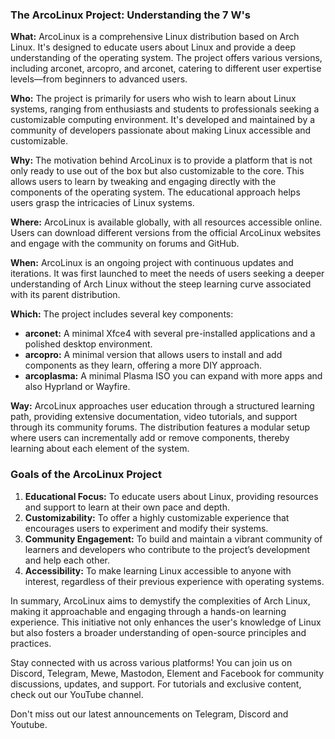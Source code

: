### The ArcoLinux Project: Understanding the 7 W's

**What:**
ArcoLinux is a comprehensive Linux distribution based on Arch Linux. It's designed to educate users about Linux and provide a deep understanding of the operating system. The project offers various versions, including arconet, arcopro, and arconet, catering to different user expertise levels—from beginners to advanced users.

**Who:**
The project is primarily for users who wish to learn about Linux systems, ranging from enthusiasts and students to professionals seeking a customizable computing environment. It's developed and maintained by a community of developers passionate about making Linux accessible and customizable.

**Why:**
The motivation behind ArcoLinux is to provide a platform that is not only ready to use out of the box but also customizable to the core. This allows users to learn by tweaking and engaging directly with the components of the operating system. The educational approach helps users grasp the intricacies of Linux systems.

**Where:**
ArcoLinux is available globally, with all resources accessible online. Users can download different versions from the official ArcoLinux websites and engage with the community on forums and GitHub.

**When:**
ArcoLinux is an ongoing project with continuous updates and iterations. It was first launched to meet the needs of users seeking a deeper understanding of Arch Linux without the steep learning curve associated with its parent distribution.

**Which:**
The project includes several key components:
- **arconet:** A minimal Xfce4 with several pre-installed applications and a polished desktop environment.
- **arcopro:** A minimal version that allows users to install and add components as they learn, offering a more DIY approach.
- **arcoplasma:** A minimal Plasma ISO you can expand with more apps and also Hyprland or Wayfire.

**Way:**
ArcoLinux approaches user education through a structured learning path, providing extensive documentation, video tutorials, and support through its community forums. The distribution features a modular setup where users can incrementally add or remove components, thereby learning about each element of the system.

### Goals of the ArcoLinux Project

1. **Educational Focus:** To educate users about Linux, providing resources and support to learn at their own pace and depth.
2. **Customizability:** To offer a highly customizable experience that encourages users to experiment and modify their systems.
3. **Community Engagement:** To build and maintain a vibrant community of learners and developers who contribute to the project’s development and help each other.
4. **Accessibility:** To make learning Linux accessible to anyone with interest, regardless of their previous experience with operating systems.

In summary, ArcoLinux aims to demystify the complexities of Arch Linux, making it approachable and engaging through a hands-on learning experience. This initiative not only enhances the user's knowledge of Linux but also fosters a broader understanding of open-source principles and practices.

Stay connected with us across various platforms! You can join us on Discord, Telegram, Mewe, Mastodon, Element and Facebook for community discussions, updates, and support. For tutorials and exclusive content, check out our YouTube channel.

Don't miss out our latest announcements on Telegram, Discord and Youtube.
